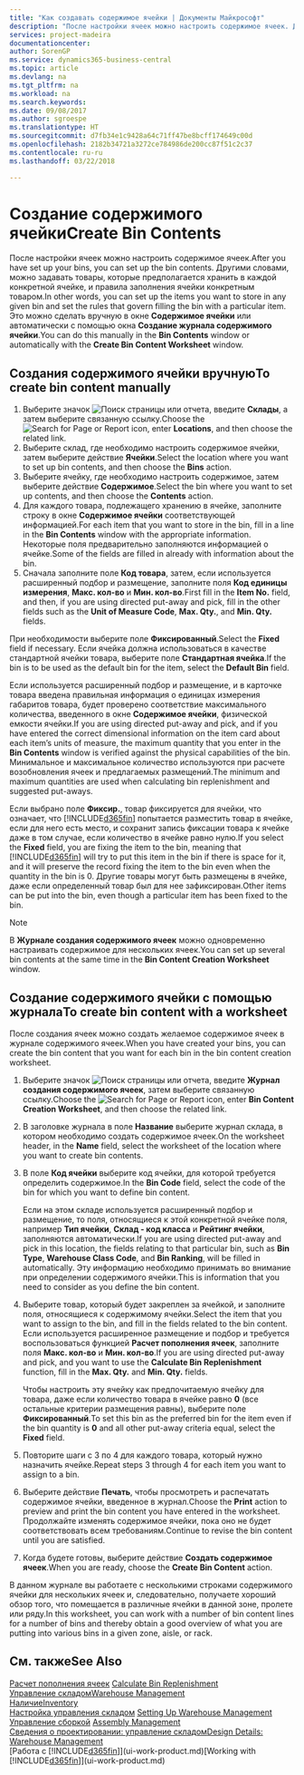 ```yaml
---
title: "Как создавать содержимое ячейки | Документы Майкрософт"
description: "После настройки ячеек можно настроить содержимое ячеек. Другими словами, можно задавать товары, которые предполагается хранить в каждой конкретной ячейке, и правила заполнения ячейки конкретным товаром."
services: project-madeira
documentationcenter: 
author: SorenGP
ms.service: dynamics365-business-central
ms.topic: article
ms.devlang: na
ms.tgt_pltfrm: na
ms.workload: na
ms.search.keywords: 
ms.date: 09/08/2017
ms.author: sgroespe
ms.translationtype: HT
ms.sourcegitcommit: d7fb34e1c9428a64c71ff47be8bcff174649c00d
ms.openlocfilehash: 2182b34721a3272ce784986de200cc87f51c2c37
ms.contentlocale: ru-ru
ms.lasthandoff: 03/22/2018

---
```

# <a name="create-bin-contents"></a><span data-ttu-id="a97cd-104">Создание содержимого ячейки</span><span class="sxs-lookup"><span data-stu-id="a97cd-104">Create Bin Contents</span></span>
<span data-ttu-id="a97cd-105">После настройки ячеек можно настроить содержимое ячеек.</span><span class="sxs-lookup"><span data-stu-id="a97cd-105">After you have set up your bins, you can set up the bin contents.</span></span> <span data-ttu-id="a97cd-106">Другими словами, можно задавать товары, которые предполагается хранить в каждой конкретной ячейке, и правила заполнения ячейки конкретным товаром.</span><span class="sxs-lookup"><span data-stu-id="a97cd-106">In other words, you can set up the items you want to store in any given bin and set the rules that govern filling the bin with a particular item.</span></span> <span data-ttu-id="a97cd-107">Это можно сделать вручную в окне **Содержимое ячейки** или автоматически с помощью окна **Создание журнала содержимого ячейки**.</span><span class="sxs-lookup"><span data-stu-id="a97cd-107">You can do this manually in the **Bin Contents** window or automatically with the **Create Bin Content Worksheet** window.</span></span>

## <a name="to-create-bin-content-manually"></a><span data-ttu-id="a97cd-108">Создания содержимого ячейки вручную</span><span class="sxs-lookup"><span data-stu-id="a97cd-108">To create bin content manually</span></span>  
1.  <span data-ttu-id="a97cd-109">Выберите значок ![Поиск страницы или отчета](media/ui-search/search_small.png "Значок поиска страницы или отчета"), введите **Склады**, а затем выберите связанную ссылку.</span><span class="sxs-lookup"><span data-stu-id="a97cd-109">Choose the ![Search for Page or Report](media/ui-search/search_small.png "Search for Page or Report icon") icon, enter **Locations**, and then choose the related link.</span></span>  
2.  <span data-ttu-id="a97cd-110">Выберите склад, где необходимо настроить содержимое ячейки, затем выберите действие **Ячейки**.</span><span class="sxs-lookup"><span data-stu-id="a97cd-110">Select the location where you want to set up bin contents,  and then choose the **Bins** action.</span></span>  
3.  <span data-ttu-id="a97cd-111">Выберите ячейку, где необходимо настроить содержимое, затем выберите действие **Содержимое**.</span><span class="sxs-lookup"><span data-stu-id="a97cd-111">Select the bin where you want to set up contents, and then choose the **Contents** action.</span></span>  
4.  <span data-ttu-id="a97cd-112">Для каждого товара, подлежащего хранению в ячейке, заполните строку в окне **Содержимое ячейки** соответствующей информацией.</span><span class="sxs-lookup"><span data-stu-id="a97cd-112">For each item that you want to store in the bin, fill in a line in the **Bin Contents** window with the appropriate information.</span></span> <span data-ttu-id="a97cd-113">Некоторые поля предварительно заполняются информацией о ячейке.</span><span class="sxs-lookup"><span data-stu-id="a97cd-113">Some of the fields are filled in already with information about the bin.</span></span>  
5.  <span data-ttu-id="a97cd-114">Сначала заполните поле **Код товара**, затем, если используется расширенный подбор и размещение, заполните поля **Код единицы измерения**, **Макс. кол-во** и **Мин. кол-во**.</span><span class="sxs-lookup"><span data-stu-id="a97cd-114">First fill in the **Item No.** field, and then, if you are using directed put-away and pick, fill in the other fields such as the **Unit of Measure Code**, **Max. Qty.**, and **Min. Qty.** fields.</span></span>  

<span data-ttu-id="a97cd-115">При необходимости выберите поле **Фиксированный**.</span><span class="sxs-lookup"><span data-stu-id="a97cd-115">Select the **Fixed** field if necessary.</span></span> <span data-ttu-id="a97cd-116">Если ячейка должна использоваться в качестве стандартной ячейки товара, выберите поле **Стандартная ячейка**.</span><span class="sxs-lookup"><span data-stu-id="a97cd-116">If the bin is to be used as the default bin for the item, select the **Default Bin** field.</span></span>  

<span data-ttu-id="a97cd-117">Если используется расширенный подбор и размещение, и в карточке товара введена правильная информация о единицах измерения габаритов товара, будет проверено соответствие максимального количества, введенного в окне **Содержимое ячейки**, физической емкости ячейки.</span><span class="sxs-lookup"><span data-stu-id="a97cd-117">If you are using directed put-away and pick, and if you have entered the correct dimensional information on the item card about each item’s units of measure, the maximum quantity that you enter in the **Bin Contents** window is verified against the physical capabilities of the bin.</span></span> <span data-ttu-id="a97cd-118">Минимальное и максимальное количество используются при расчете возобновления ячеек и предлагаемых размещений.</span><span class="sxs-lookup"><span data-stu-id="a97cd-118">The minimum and maximum quantities are used when calculating bin replenishment and suggested put-aways.</span></span>  

<span data-ttu-id="a97cd-119">Если выбрано поле **Фиксир.**, товар фиксируется для ячейки, что означает, что [!INCLUDE[d365fin](includes/d365fin_md.md)] попытается разместить товар в ячейке, если для него есть место, и сохранит запись фиксации товара к ячейке даже в том случае, если количество в ячейке равно нулю.</span><span class="sxs-lookup"><span data-stu-id="a97cd-119">If you select the **Fixed** field, you are fixing the item to the bin, meaning that [!INCLUDE[d365fin](includes/d365fin_md.md)] will try to put this item in the bin if there is space for it, and it will preserve the record fixing the item to the bin even when the quantity in the bin is 0.</span></span> <span data-ttu-id="a97cd-120">Другие товары могут быть размещены в ячейке, даже если определенный товар был для нее зафиксирован.</span><span class="sxs-lookup"><span data-stu-id="a97cd-120">Other items can be put into the bin, even though a particular item has been fixed to the bin.</span></span>  

> [!NOTE]  
>  <span data-ttu-id="a97cd-121">В **Журнале создания содержимого ячеек** можно одновременно настраивать содержимое для нескольких ячеек.</span><span class="sxs-lookup"><span data-stu-id="a97cd-121">You can set up several bin contents at the same time in the **Bin Content Creation Worksheet** window.</span></span>  

## <a name="to-create-bin-content-with-a-worksheet"></a><span data-ttu-id="a97cd-122">Создание содержимого ячейки с помощью журнала</span><span class="sxs-lookup"><span data-stu-id="a97cd-122">To create bin content with a worksheet</span></span>  
<span data-ttu-id="a97cd-123">После создания ячеек можно создать желаемое содержимое ячеек в журнале содержимого ячеек.</span><span class="sxs-lookup"><span data-stu-id="a97cd-123">When you have created your bins, you can create the bin content that you want for each bin in the bin content creation worksheet.</span></span>

1.  <span data-ttu-id="a97cd-124">Выберите значок ![Поиск страницы или отчета](media/ui-search/search_small.png "Значок поиска страницы или отчета"), введите **Журнал создания содержимого ячеек**, затем выберите связанную ссылку.</span><span class="sxs-lookup"><span data-stu-id="a97cd-124">Choose the ![Search for Page or Report](media/ui-search/search_small.png "Search for Page or Report icon") icon, enter **Bin Content Creation Worksheet**, and then choose the related link.</span></span>  
2.  <span data-ttu-id="a97cd-125">В заголовке журнала в поле **Название** выберите журнал склада, в котором необходимо создать содержимое ячеек.</span><span class="sxs-lookup"><span data-stu-id="a97cd-125">On the worksheet header, in the **Name** field, select the worksheet of the location where you want to create bin contents.</span></span>  
3.  <span data-ttu-id="a97cd-126">В поле **Код ячейки** выберите код ячейки, для которой требуется определить содержимое.</span><span class="sxs-lookup"><span data-stu-id="a97cd-126">In the **Bin Code** field, select the code of the bin for which you want to define bin content.</span></span>   

    <span data-ttu-id="a97cd-127">Если на этом складе используется расширенный подбор и размещение, то поля, относящиеся к этой конкретной ячейке поля, например **Тип ячейки**, **Склад - код класса** и **Рейтинг ячейки**, заполняются автоматически.</span><span class="sxs-lookup"><span data-stu-id="a97cd-127">If you are using directed put-away and pick in this location, the fields relating to that particular bin, such as **Bin Type**, **Warehouse Class Code**, and **Bin Ranking**, will be filled in automatically.</span></span> <span data-ttu-id="a97cd-128">Эту информацию необходимо принимать во внимание при определении содержимого ячейки.</span><span class="sxs-lookup"><span data-stu-id="a97cd-128">This is information that you need to consider as you define the bin content.</span></span>  
4.  <span data-ttu-id="a97cd-129">Выберите товар, который будет закреплен за ячейкой, и заполните поля, относящиеся к содержимому ячейки.</span><span class="sxs-lookup"><span data-stu-id="a97cd-129">Select the item that you want to assign to the bin, and fill in the fields related to the bin content.</span></span> <span data-ttu-id="a97cd-130">Если используется расширенное размещение и подбор и требуется воспользоваться функцией **Расчет пополнения ячеек**, заполните поля **Макс. кол-во** и **Мин. кол-во**.</span><span class="sxs-lookup"><span data-stu-id="a97cd-130">If you are using directed put-away and pick, and you want to use the **Calculate Bin Replenishment** function, fill in the **Max. Qty.** and **Min. Qty.** fields.</span></span>  

    <span data-ttu-id="a97cd-131">Чтобы настроить эту ячейку как предпочитаемую ячейку для товара, даже если количество товара в ячейке равно **0** (все остальные критерии размещения равны), выберите поле **Фиксированный**.</span><span class="sxs-lookup"><span data-stu-id="a97cd-131">To set this bin as the preferred bin for the item even if the bin quantity is **0** and all other put-away criteria equal, select the **Fixed** field.</span></span>  
5.  <span data-ttu-id="a97cd-132">Повторите шаги с 3 по 4 для каждого товара, который нужно назначить ячейке.</span><span class="sxs-lookup"><span data-stu-id="a97cd-132">Repeat steps 3 through 4 for each item you want to assign to a bin.</span></span>  
6.  <span data-ttu-id="a97cd-133">Выберите действие **Печать**, чтобы просмотреть и распечатать содержимое ячейки, введенное в журнал.</span><span class="sxs-lookup"><span data-stu-id="a97cd-133">Choose the **Print** action to preview and print the bin content you have entered in the worksheet.</span></span> <span data-ttu-id="a97cd-134">Продолжайте изменять содержимое ячейки, пока оно не будет соответствовать всем требованиям.</span><span class="sxs-lookup"><span data-stu-id="a97cd-134">Continue to revise the bin content until you are satisfied.</span></span>  
7.  <span data-ttu-id="a97cd-135">Когда будете готовы, выберите действие **Создать содержимое ячеек**.</span><span class="sxs-lookup"><span data-stu-id="a97cd-135">When you are ready, choose the **Create Bin Content** action.</span></span>  

<span data-ttu-id="a97cd-136">В данном журнале вы работаете с несколькими строками содержимого ячейки для нескольких ячеек и, следовательно, получаете хороший обзор того, что помещается в различные ячейки в данной зоне, пролете или ряду.</span><span class="sxs-lookup"><span data-stu-id="a97cd-136">In this worksheet, you can work with a number of bin content lines for a number of bins and thereby obtain a good overview of what you are putting into various bins in a given zone, aisle, or rack.</span></span>  

## <a name="see-also"></a><span data-ttu-id="a97cd-137">См. также</span><span class="sxs-lookup"><span data-stu-id="a97cd-137">See Also</span></span>
<span data-ttu-id="a97cd-138">[Расчет пополнения ячеек](warehouse-how-to-calculate-bin-replenishment.md)  </span><span class="sxs-lookup"><span data-stu-id="a97cd-138">[Calculate Bin Replenishment](warehouse-how-to-calculate-bin-replenishment.md)  </span></span>  
[<span data-ttu-id="a97cd-139">Управление складом</span><span class="sxs-lookup"><span data-stu-id="a97cd-139">Warehouse Management</span></span>](warehouse-manage-warehouse.md)  
[<span data-ttu-id="a97cd-140">Наличие</span><span class="sxs-lookup"><span data-stu-id="a97cd-140">Inventory</span></span>](inventory-manage-inventory.md)  
<span data-ttu-id="a97cd-141">[Настройка управления складом](warehouse-setup-warehouse.md)   </span><span class="sxs-lookup"><span data-stu-id="a97cd-141">[Setting Up Warehouse Management](warehouse-setup-warehouse.md)   </span></span>  
<span data-ttu-id="a97cd-142">[Управление сборкой](assembly-assemble-items.md)  </span><span class="sxs-lookup"><span data-stu-id="a97cd-142">[Assembly Management](assembly-assemble-items.md)  </span></span>  
[<span data-ttu-id="a97cd-143">Сведения о проектировании: управление складом</span><span class="sxs-lookup"><span data-stu-id="a97cd-143">Design Details: Warehouse Management</span></span>](design-details-warehouse-management.md)  
<span data-ttu-id="a97cd-144">[Работа с [!INCLUDE[d365fin](includes/d365fin_md.md)]](ui-work-product.md)</span><span class="sxs-lookup"><span data-stu-id="a97cd-144">[Working with [!INCLUDE[d365fin](includes/d365fin_md.md)]](ui-work-product.md)</span></span>

